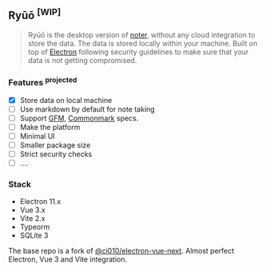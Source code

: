 ## Ryūō <sup>[WIP]</sup>

> Ryūō is the desktop version of [noter](https://noter.sambitsahoo.com), without any cloud integration to store the data. The data is stored locally within your machine. Built on top of [Electron](https://www.electronjs.org/) following security guidelines to make sure that your data is not getting compromised.

### Features <sup>projected</sup>

- [x] Store data on local machine
- [ ] Use markdown by default for note taking
- [ ] Support [GFM](https://github.github.com/gfm/), [Commonmark](https://commonmark.org/) specs.
- [ ] Make the platform
- [ ] Minimal UI 
- [ ] Smaller package size
- [ ] Strict security checks
- [ ] ....

### Stack

- Electron 11.x
- Vue 3.x
- Vite 2.x
- Typeorm
- SQLite 3

The base repo is a fork of [@ci010/electron-vue-next](https://github.com/ci010/electron-vue-next). Almost perfect Electron, Vue 3 and Vite integration.